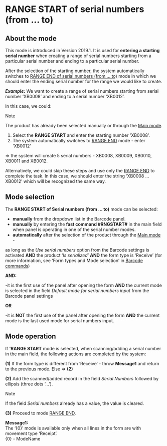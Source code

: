 # RANGE START of serial numbers (from ... to)


## About the mode
 
This mode is introduced in Version 2019.1. It is used for **entering a starting serial number** when creating a range of serial numbers starting from a particular serial number and ending to a particular serial number. 

After the selection of the starting number, the system automatically switches to [RANGE END of serial numbers (from ... to)](https://docs.erp.net/winclient/introduction/barcode-commands/barcode-modes/range-end.html) mode in which we should enter the ending serial number for the range we would like to create.

***Example:*** We want to create a range of serial numbers starting from serial number ‘XB0008’ and ending to a serial number ‘XB0012’. 

In this case, we could:

> [!NOTE] 
> 
> The product has already been selected manually or through the [Main mode](https://docs.erp.net/winclient/introduction/barcode-commands/barcode-modes/main-mode.html).

1. Select the **RANGE START** and enter the starting number ’XB0008’.
2. The system automatically switches to [RANGE END](https://docs.erp.net/winclient/introduction/barcode-commands/barcode-modes/range-end.html) mode - enter ’XB0012’

=> the system will create 5 serial numbers - XB0008, XB0009, XB0010, XB0011 and XB0012.

Alternatively, we could skip these steps and use only the [RANGE END](https://docs.erp.net/winclient/introduction/barcode-commands/barcode-modes/range-end.html) to complete the task. In this case, we should enter the string ‘XB0008 ... XB0012’ which will be recognized the same way.
 
## Mode selection
 
The **RANGE START of Serial numbers (from ... to)** mode can be selected:

- **manually** from the dropdown list in the Barcode panel.  
- **manually** by entering the **fast command #RNGSTART#** in the main field when panel is operating in one of the serial number modes.
- **automatically** after the selection of the product through the [Main mode](https://docs.erp.net/winclient/introduction/barcode-commands/barcode-modes/main-mode.html) - 

as long as the _Use serial numbers_ option from the Barcode settings is activated **AND** the product ‘_Is serialized_’ **AND** the form type is ‘Receive’ (for more information, see ‘Form types and Mode selection’ in [Barcode commands](https://docs.erp.net/winclient/introduction/barcode-commands/index.html)) 

**AND:**

-it is the first use of the panel after opening the form **AND** the current mode is selected in the field _Default mode for serial numbers input_ from the Barcode panel settings 
 
**OR**

-it is **NOT** the first use of the panel after opening the form **AND** the current mode is the last used mode for serial numbers input.
 
## Mode operation
 
If **’RANGE START** mode is selected, when scanning/adding a serial number in the main field, the following actions are completed by the system:

**(1)** If the form type is different from ‘Receive’ - throw **Message1** and return to the previous mode.  Else => **(2)**

**(2)** Add the scanned/added record in the field _Serial Numbers_ followed by ellipsis (three dots ‘...’).

> [!NOTE] 
>
> If the field _Serial numbers_ already has a value, the value is cleared.

**(3)** Proceed to mode [RANGE END](https://docs.erp.net/winclient/introduction/barcode-commands/barcode-modes/range-end.html).
 
**Message1:**<br>
The ‘{0}’ mode is available only when all lines in the form are with movement type ‘Receipt’.<br>
{0} - ModeName

